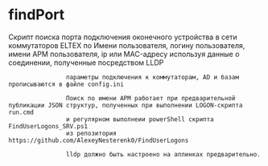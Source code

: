 # findPort
Скрипт поиска порта подключения оконечного устройства в сети коммутаторов ELTEX по Имени пользователя, логину пользователя, имени АРМ пользователя, ip или MAC-адресу используя данные о соединении, полученные посредством LLDP

                    параметры подключения к коммутаторам, AD и базам прописываются в файле config.ini

                    Поиск по имени АРМ работает при предварительной публикации JSON структур, полученных при выполнении LOGON-скрипта run.cmd 
                    и регулярном выполнеии powerShell скрипта  FindUserLogons_SRV.ps1
                    из репозитория https://github.com/AlexeyNesterenk0/FindUserLogons

                    lldp должно быть настроено на аплинках предварительно.
